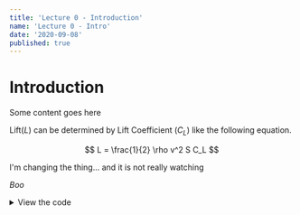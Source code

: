 ```yaml
---
title: 'Lecture 0 - Introduction'
name: 'Lecture 0 - Intro'
date: '2020-09-08'
published: true
---
```


# Introduction

Some content goes here

Lift($L$) can be determined by Lift Coefficient ($C_L$) like the following
equation.

$$
L = \frac{1}{2} \rho v^2 S C_L
$$

I'm changing the thing... and it is not really watching

<hidden message="Click to see">

_Boo_

</hidden>

<details>
<summary>View the code</summary>

```javascript
import Link from 'next/link';

function Home() {
  return (
    <ul>
      <li>
        <Link href="/">
          <a>Home</a>
        </Link>
      </li>
      <li>
        <Link href="/about">
          <a>About Us</a>
        </Link>
      </li>
      <li>
        <Link href="/blog/hello-world">
          <a>Blog Post</a>
        </Link>
      </li>
    </ul>
  );
}

export default Home;
```

</details>
